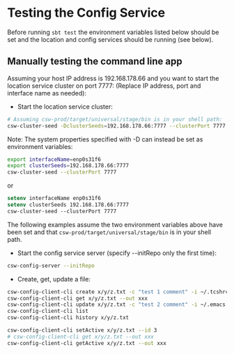 Testing the Config Service
==========================

Before running `sbt test` the environment variables listed below should be set and the location and
config services should be running (see below).

Manually testing the command line app
-------------------------------------

Assuming your host IP address is 192.168.178.66 and you want to start the location service cluster on port 7777:
(Replace IP address, port and interface name as needed):

* Start the location service cluster:

```bash
# Assuming csw-prod/target/universal/stage/bin is in your shell path:
csw-cluster-seed -DclusterSeeds=192.168.178.66:7777 --clusterPort 7777 -DinterfaceName=enp0s31f6
```

Note: The system properties specified with -D can instead be set as environment variables:

```bash
export interfaceName=enp0s31f6
export clusterSeeds=192.168.178.66:7777
csw-cluster-seed --clusterPort 7777
```
or 

```csh
setenv interfaceName enp0s31f6
setenv clusterSeeds 192.168.178.66:7777
csw-cluster-seed --clusterPort 7777
```

The following examples assume the two environment variables above have been set
and that `csw-prod/target/universal/stage/bin` is in your shell path.

* Start the config service server (specify --initRepo only the first time):

```bash
csw-config-server --initRepo
```
 
* Create, get, update a file:

```bash
csw-config-client-cli create x/y/z.txt -c "test 1 comment" -i ~/.tcshrc
csw-config-client-cli get x/y/z.txt --out xxx
csw-config-client-cli update x/y/z.txt -c "test 2 comment" -i ~/.emacs
csw-config-client-cli list
csw-config-client-cli history x/y/z.txt

csw-config-client-cli setActive x/y/z.txt --id 3
# csw-config-client-cli get x/y/z.txt --out xxx
csw-config-client-cli getActive x/y/z.txt --out xxx
```
